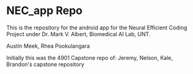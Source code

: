 # NEC_app Repo
This is the repository for the android app for the Neural Efficient Coding Project under Dr. Mark V. Albert, Biomedical AI Lab, UNT.

Austin Meek, Rhea Pookulangara

Initially this was the 4901 Capstone repo of:
Jeremy, Nelson, Kale, Brandon's capstone repository
